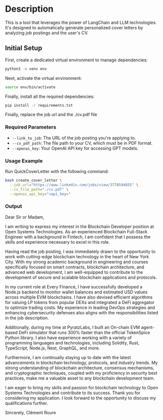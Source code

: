 
# Description
This is a tool that leverages the power of LangChain and LLM technologies. It's designed to automatically generate personalized cover letters by analyzing job postings and the user's CV.

## Initial Setup
First, create a dedicated virtual environment to manage dependencies:
```bash
python3 -m venv env
```

Next, activate the virtual environment:
```bash
source env/bin/activate
```

Finally, install all the required dependencies:
```bash
pip install -r requirements.txt
```

Finally, replace the job url and the ./cv.pdf file

### Required Parameters
- `--link_to_job`: The URL of the job posting you're applying to.
- `--cv_pdf_path`: The file path to your CV, which must be in PDF format.
- `--openai_key`: Your OpenAI API key for accessing GPT models.

### Usage Example
Run QuickCoverLetter with the following command:
```bash
bash create_cover_letter \
  --job_url="https://www.linkedin.com/jobs/view/3778594855" \
  --cv_file_path="./cv.pdf" \
  --openai_api_key="<api_key>"
```

### Output

Dear Sir or Madam,

I am writing to express my interest in the Blockchain Developer position at Open Systems Technologies. As an experienced Blockchain Full-Stack Engineer with a background in Fintech, I am confident that I possess the skills and experience necessary to excel in this role.

Having read the job posting, I was immediately drawn to the opportunity to work with cutting-edge blockchain technology in the heart of New York City. With my strong academic background in engineering and courses specifically focused on smart contracts, blockchain architecture, and advanced web development, I am well-equipped to contribute to the development of secure and scalable blockchain applications and protocols.

In my current role at Every Finance, I have successfully developed a Node.js backend to monitor wallet balances and estimated USD values across multiple EVM blockchains. I have also devised efficient algorithms for valuing LP tokens from popular DEXs and integrated a DeFi aggregator to optimize trading costs. My experience in leading DevOps strategies and enhancing cybersecurity defenses also aligns with the responsibilities listed in the job description.

Additionally, during my time at PyratzLabs, I built an On-chain EVM agent-based DeFi simulator that runs 300% faster than the official TokenSpice Python library. I also have experience working with a variety of programming languages and technologies, including Solidity, Rust, TypeScript, Node.js, Nest, GraphQL, and more.

Furthermore, I am continually staying up to date with the latest advancements in blockchain technology, protocols, and industry trends. My strong understanding of blockchain architecture, consensus mechanisms, and cryptographic techniques, coupled with my proficiency in security best practices, make me a valuable asset to any blockchain development team.

I am eager to bring my skills and passion for blockchain technology to Open Systems Technologies and contribute to its success. Thank you for considering my application. I look forward to the opportunity to discuss my qualifications further.

Sincerely,
Clément Roure